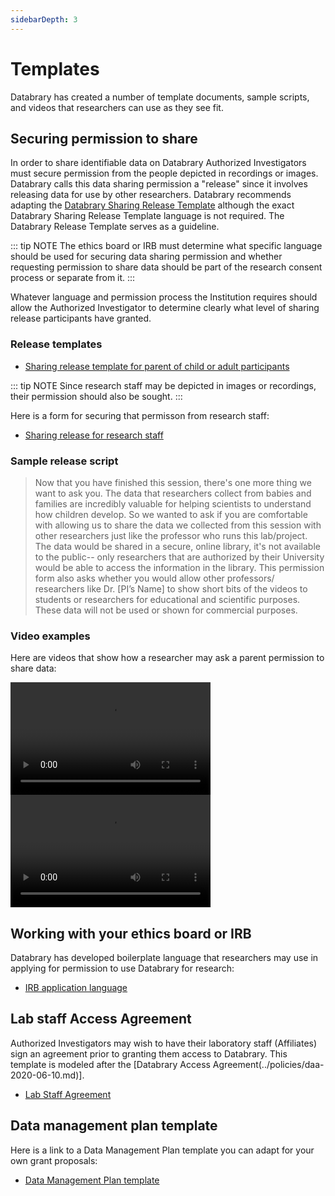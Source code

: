 ```yaml
---
sidebarDepth: 3
---
```


# Templates

Databrary has created a number of template documents, sample scripts, and videos that researchers can use as they see fit.

## Securing permission to share

In order to share identifiable data on Databrary Authorized Investigators must secure permission from the people depicted in recordings or images.
Databrary calls this data sharing permission a "release" since it involves releasing data for use by other researchers.
Databrary recommends adapting the [Databrary Sharing Release Template](release-template.md) although the exact Databrary Sharing Release Template language is not required.
The Databrary Release Template serves as a guideline.

::: tip NOTE
The ethics board or IRB must determine what specific language should be used for securing data sharing permission and whether requesting permission to share data should be part of the research consent process or separate from it.
:::

Whatever language and permission process the Institution requires should allow the Authorized Investigator to determine clearly what level of sharing release participants have granted.

### Release templates

- [Sharing release template for parent of child or adult participants](release-template.md)

::: tip NOTE
Since research staff may be depicted in images or recordings, their permission should also be sought.
:::

Here is a form for securing that permisson from research staff:

- [Sharing release for research staff](staff-release.md)

### Sample release script

> Now that you have finished this session, there's one more thing we want to ask you. The data that researchers collect from babies and families are incredibly valuable for helping scientists to understand how children develop.
> So we wanted to ask if you are comfortable with allowing us to share the data we collected from this session with other researchers just like the professor who runs this lab/project. The data would be shared in a secure, online library, it's not available to the public-- only researchers that are authorized by their University would be able to access the information in the library.
> This permission form also asks whether you would allow other professors/ researchers like Dr. [PI’s Name] to show short bits of the videos to students or researchers for educational and scientific purposes. These data will not be used or shown for commercial purposes.

### Video examples

Here are videos that show how a researcher may ask a parent permission to share data:

<video width="320" height="180" controls>
  <source src="https://www.databrary.org/video/example-video-1.mp4" type="video/mp4">
  Your browser does not support the video tag.
</video>

<video width="320" height="180" controls>
  <source src="https://www.databrary.org/video/example-video-2.mp4" type="video/mp4">
  Your browser does not support the video tag.
</video>

## Working with your ethics board or IRB

Databrary has developed boilerplate language that researchers may use in applying for permission to use Databrary for research:

- [IRB application language](irb-application.md)

## Lab staff Access Agreement

Authorized Investigators may wish to have their laboratory staff (Affiliates) sign an agreement prior to granting them access to Databrary.
This template is modeled after the [Databrary Access Agreement(../policies/daa-2020-06-10.md)].

- [Lab Staff Agreement](staff-agreement.md)

## Data management plan template

Here is a link to a Data Management Plan template you can adapt for your own grant proposals:

- [Data Management Plan template](data-management-plan.md)
